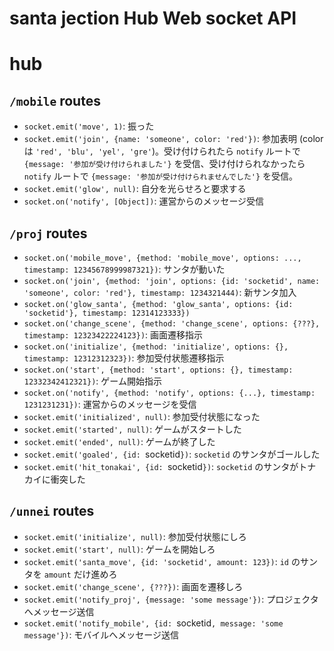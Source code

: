 santa jection Hub Web socket API
===

# hub

## `/mobile` routes

- `socket.emit('move', 1)`: 振った
- `socket.emit('join', {name: 'someone', color: 'red'})`: 参加表明 (colorは `'red', 'blu', 'yel', 'gre'`)。受け付けられたら `notify` ルートで `{message: '参加が受け付けられました'}` を受信、受け付けられなかったら　`notify` ルートで `{message: '参加が受け付けられませんでした'}` を受信。
- `socket.emit('glow', null)`: 自分を光らせろと要求する
- `socket.on('notify', [Object])`: 運営からのメッセージ受信

## `/proj` routes

- `socket.on('mobile_move', {method: 'mobile_move', options: ..., timestamp: 12345678999987321})`: サンタが動いた
- `socket.on('join', {method: 'join', options: {id: 'socketid', name: 'someone', color: 'red'}, timestamp: 1234321444)`: 新サンタ加入
- `socket.on('glow_santa', {method: 'glow_santa', options: {id: 'socketid'}, timestamp: 12314123333})`
- `socket.on('change_scene', {method: 'change_scene', options: {???}, timestamp: 12323422224123})`: 画面遷移指示
- `socket.on('initialize', {method: 'initialize', options: {}, timestamp: 12312312323})`: 参加受付状態遷移指示
- `socket.on('start', {method: 'start', options: {}, timestamp: 12332342412321})`: ゲーム開始指示
- `socket.on('notify', {method: 'notify', options: {...}, timestamp: 1231231231})`: 運営からのメッセージを受信
- `socket.emit('initialized', null)`: 参加受付状態になった
- `socket.emit('started', null)`: ゲームがスタートした
- `socket.emit('ended', null)`: ゲームが終了した
- `socket.emit('goaled', {id: `socketid`})`: `socketid` のサンタがゴールした
- `socket.emit('hit_tonakai', {id: `socketid`})`: `socketid` のサンタがトナカイに衝突した

## `/unnei` routes

- `socket.emit('initialize', null)`: 参加受付状態にしろ
- `socket.emit('start', null)`: ゲームを開始しろ
- `socket.emit('santa_move', {id: 'socketid', amount: 123})`: `id` のサンタを `amount` だけ進めろ
- `socket.emit('change_scene', {???})`: 画面を遷移しろ
- `socket.emit('notify_proj', {message: 'some message'})`: プロジェクタへメッセージ送信
- `socket.emit('notify_mobile', {id: `socketid`, message: 'some message'})`: モバイルへメッセージ送信
